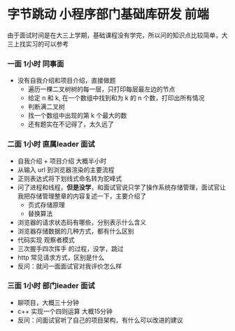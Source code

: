 # 字节跳动 小程序部门基础库研发 前端
由于面试时间是在大三上学期，基础课程没有学完，所以问的知识点比较简单，大三上找实习的可以参考
### 一面 1小时 同事面
* 没有自我介绍和项目介绍，直接做题
  * 遍历一棵二叉树树的每一层，只打印每层最左边的节点
  * 给定 n 和 k, 在一个数组中找到和为 k 的 n 个数，打印出所有情况
  * 判断满二叉树
  * 找一个数组中出现的第 k 个最大的数
  * 还有题实在不记得了，太久远了

### 二面 1小时 直属leader 面试
* 自我介绍 + 项目介绍 大概半小时
* 从输入 url 到浏览器渲染的主要流程
* 正则表达式将下划线式命名转为驼峰式
* 问了进程和线程，**但是没学**，和面试官说只学了操作系统存储管理，面试官让我把存储管理整章的内容复述一下，主要介绍了
  * 页式存储原理
  * 替换算法
* 浏览器的请求状态码有哪些，分别表示什么含义
* 浏览器存储数据的几种方式，都有什么区别
* 代码实现 观察者模式
* 三次握手四次挥手 的过程，没学，跳过
* http 常见请求方式，区别是什么
* 反问：就问一面面试官对我评价怎么样
### 三面 1小时 部门leader 面试
* 聊项目，大概三十分钟
* c++ 实现一个四则运算 大概15分钟
* 反问：问面试官听了自己的项目架构，有什么可以改进的建议